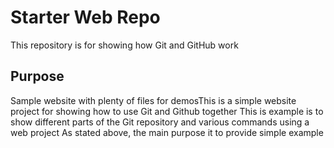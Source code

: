 # Starter Web Repo

This repository is for showing how Git and GitHub work

## Purpose

Sample website with plenty of files for demosThis is a simple website project for showing how to use Git and Github together
This is example is to show different parts of the Git repository and various commands using a web project
As stated above, the main purpose it to provide simple example
